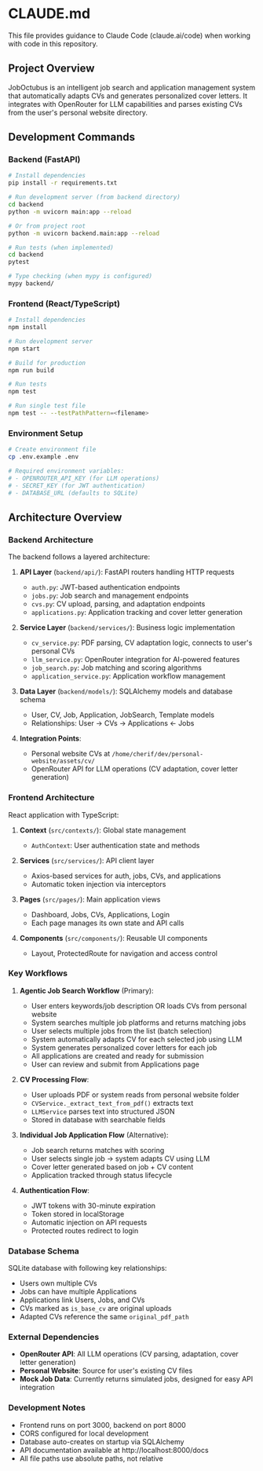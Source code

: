 # CLAUDE.md

This file provides guidance to Claude Code (claude.ai/code) when working with code in this repository.

## Project Overview

JobOctubus is an intelligent job search and application management system that automatically adapts CVs and generates personalized cover letters. It integrates with OpenRouter for LLM capabilities and parses existing CVs from the user's personal website directory.

## Development Commands

### Backend (FastAPI)
```bash
# Install dependencies
pip install -r requirements.txt

# Run development server (from backend directory)
cd backend
python -m uvicorn main:app --reload

# Or from project root
python -m uvicorn backend.main:app --reload

# Run tests (when implemented)
cd backend
pytest

# Type checking (when mypy is configured)
mypy backend/
```

### Frontend (React/TypeScript)
```bash
# Install dependencies
npm install

# Run development server
npm start

# Build for production
npm run build

# Run tests
npm test

# Run single test file
npm test -- --testPathPattern=<filename>
```

### Environment Setup
```bash
# Create environment file
cp .env.example .env

# Required environment variables:
# - OPENROUTER_API_KEY (for LLM operations)
# - SECRET_KEY (for JWT authentication)
# - DATABASE_URL (defaults to SQLite)
```

## Architecture Overview

### Backend Architecture

The backend follows a layered architecture:

1. **API Layer** (`backend/api/`): FastAPI routers handling HTTP requests
   - `auth.py`: JWT-based authentication endpoints
   - `jobs.py`: Job search and management endpoints
   - `cvs.py`: CV upload, parsing, and adaptation endpoints
   - `applications.py`: Application tracking and cover letter generation

2. **Service Layer** (`backend/services/`): Business logic implementation
   - `cv_service.py`: PDF parsing, CV adaptation logic, connects to user's personal CVs
   - `llm_service.py`: OpenRouter integration for AI-powered features
   - `job_search.py`: Job matching and scoring algorithms
   - `application_service.py`: Application workflow management

3. **Data Layer** (`backend/models/`): SQLAlchemy models and database schema
   - User, CV, Job, Application, JobSearch, Template models
   - Relationships: User → CVs → Applications ← Jobs

4. **Integration Points**:
   - Personal website CVs at `/home/cherif/dev/personal-website/assets/cv/`
   - OpenRouter API for LLM operations (CV adaptation, cover letter generation)

### Frontend Architecture

React application with TypeScript:

1. **Context** (`src/contexts/`): Global state management
   - `AuthContext`: User authentication state and methods

2. **Services** (`src/services/`): API client layer
   - Axios-based services for auth, jobs, CVs, and applications
   - Automatic token injection via interceptors

3. **Pages** (`src/pages/`): Main application views
   - Dashboard, Jobs, CVs, Applications, Login
   - Each page manages its own state and API calls

4. **Components** (`src/components/`): Reusable UI components
   - Layout, ProtectedRoute for navigation and access control

### Key Workflows

1. **Agentic Job Search Workflow** (Primary):
   - User enters keywords/job description OR loads CVs from personal website
   - System searches multiple job platforms and returns matching jobs
   - User selects multiple jobs from the list (batch selection)
   - System automatically adapts CV for each selected job using LLM
   - System generates personalized cover letters for each job
   - All applications are created and ready for submission
   - User can review and submit from Applications page

2. **CV Processing Flow**:
   - User uploads PDF or system reads from personal website folder
   - `CVService._extract_text_from_pdf()` extracts text
   - `LLMService` parses text into structured JSON
   - Stored in database with searchable fields

3. **Individual Job Application Flow** (Alternative):
   - Job search returns matches with scoring
   - User selects single job → system adapts CV using LLM
   - Cover letter generated based on job + CV content
   - Application tracked through status lifecycle

4. **Authentication Flow**:
   - JWT tokens with 30-minute expiration
   - Token stored in localStorage
   - Automatic injection on API requests
   - Protected routes redirect to login

### Database Schema

SQLite database with following key relationships:
- Users own multiple CVs
- Jobs can have multiple Applications
- Applications link Users, Jobs, and CVs
- CVs marked as `is_base_cv` are original uploads
- Adapted CVs reference the same `original_pdf_path`

### External Dependencies

- **OpenRouter API**: All LLM operations (CV parsing, adaptation, cover letter generation)
- **Personal Website**: Source for user's existing CV files
- **Mock Job Data**: Currently returns simulated jobs, designed for easy API integration

### Development Notes

- Frontend runs on port 3000, backend on port 8000
- CORS configured for local development
- Database auto-creates on startup via SQLAlchemy
- API documentation available at http://localhost:8000/docs
- All file paths use absolute paths, not relative